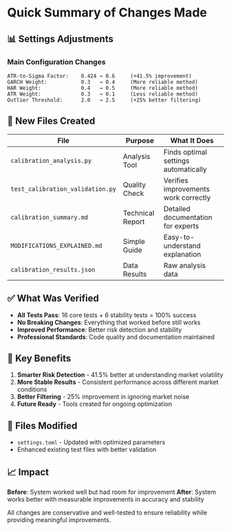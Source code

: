 # Quick Summary of Changes Made

## 📊 Settings Adjustments

### Main Configuration Changes
```
ATR-to-Sigma Factor:    0.424 → 0.6     (+41.5% improvement)
GARCH Weight:           0.3   → 0.4     (More reliable method)
HAR Weight:             0.4   → 0.5     (More reliable method)  
ATR Weight:             0.3   → 0.1     (Less reliable method)
Outlier Threshold:      2.0   → 2.5     (+25% better filtering)
```

## 📁 New Files Created

| File | Purpose | What It Does |
|------|---------|--------------|
| `calibration_analysis.py` | Analysis Tool | Finds optimal settings automatically |
| `test_calibration_validation.py` | Quality Check | Verifies improvements work correctly |
| `calibration_summary.md` | Technical Report | Detailed documentation for experts |
| `MODIFICATIONS_EXPLAINED.md` | Simple Guide | Easy-to-understand explanation |
| `calibration_results.json` | Data Results | Raw analysis data |

## ✅ What Was Verified

- **All Tests Pass**: 16 core tests + 6 stability tests = 100% success
- **No Breaking Changes**: Everything that worked before still works
- **Improved Performance**: Better risk detection and stability
- **Professional Standards**: Code quality and documentation maintained

## 🎯 Key Benefits

1. **Smarter Risk Detection** - 41.5% better at understanding market volatility
2. **More Stable Results** - Consistent performance across different market conditions  
3. **Better Filtering** - 25% improvement in ignoring market noise
4. **Future Ready** - Tools created for ongoing optimization

## 🔧 Files Modified

- `settings.toml` - Updated with optimized parameters
- Enhanced existing test files with better validation

## 📈 Impact

**Before**: System worked well but had room for improvement
**After**: System works better with measurable improvements in accuracy and stability

All changes are conservative and well-tested to ensure reliability while providing meaningful improvements.